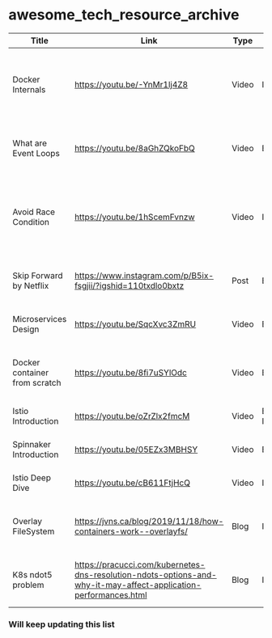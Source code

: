 # awesome_tech_resource_archive


Title | Link | Type | Level | Description | Tags 
| -----| -------- | ---- | -------- | ---- | ---
Docker Internals | https://youtu.be/-YnMr1lj4Z8 | Video | Intermediate | Great explanation of what actually a docker container is and how it is formed. | Containers, Docker
What are Event Loops | https://youtu.be/8aGhZQkoFbQ | Video | Beginner | Explained and live demonstration of how Event Loops works. | Frontend, JavaScript
Avoid Race Condition | https://youtu.be/1hScemFvnzw | Video | Intermediate | Amazing video to understand how `proc` works and how to read files in a program. | Linux
Skip Forward by Netflix | https://www.instagram.com/p/B5ix-fsgjii/?igshid=110txdlo0bxtz | Post | Begineer | A simple thought about skipping 10s of a video. | Design Pattern
Microservices Design | https://youtu.be/SqcXvc3ZmRU | Video | Begineer | One of the simplest explanation of microservices. | System Design
Docker container from scratch | https://youtu.be/8fi7uSYlOdc | Video | Begineer | Program your own Docker container and clear your doubts. | Containers, Linux, Go
Istio Introduction | https://youtu.be/oZrZlx2fmcM | Video | Begineer, Intermediate | Learn in detail how Istio works | Containers, Kubernetes
Spinnaker Introduction | https://youtu.be/05EZx3MBHSY | Video | Begineer | Know about capabilities of Spinnaker. | Container, Kubernetes
Istio Deep Dive | https://youtu.be/cB611FtjHcQ | Video | Intermediate | Learn in deep about working of Istio. | Containers, Kubernetes
Overlay FileSystem | https://jvns.ca/blog/2019/11/18/how-containers-work--overlayfs/ | Blog | Intermediate | Know how overlay filesystem works inside containers. | Containers, Docker, Linux
K8s ndot5 problem | https://pracucci.com/kubernetes-dns-resolution-ndots-options-and-why-it-may-affect-application-performances.html | Blog | Intermediate | Understand how FQDN is resolved in K8s and the issues faced. | Containers, Kubernetes


### Will keep updating this list 
